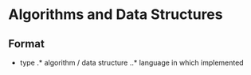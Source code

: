 # Algorithms and Data Structures

## Format

* type
.* algorithm / data structure
..* language in which implemented
